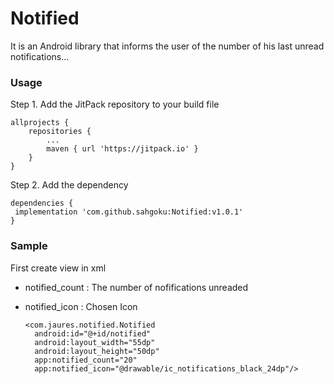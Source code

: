 # Notified
It is an Android library that informs the user of the number of his last unread notifications...

### Usage
Step 1. Add the JitPack repository to your build file

    allprojects {
        repositories {
		    ...
		    maven { url 'https://jitpack.io' }
    	}
    }
  
Step 2. Add the dependency

    dependencies {
	 implementation 'com.github.sahgoku:Notified:v1.0.1'
    }
 
### Sample
First create view in xml
* notified_count : The number of nofifications unreaded
* notified_icon : Chosen Icon

	  <com.jaures.notified.Notified
		android:id="@+id/notified"
		android:layout_width="55dp"
		android:layout_height="50dp"
		app:notified_count="20"
		app:notified_icon="@drawable/ic_notifications_black_24dp"/>

